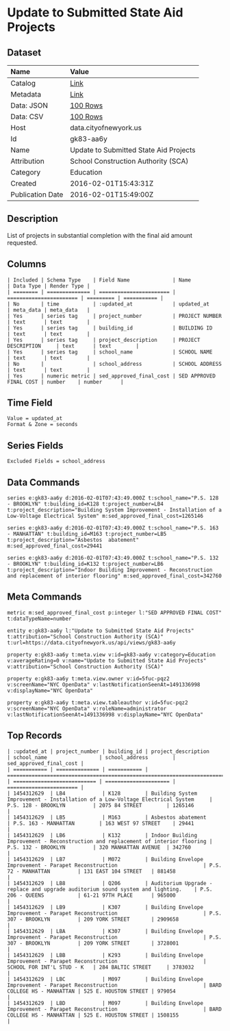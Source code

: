# Update to Submitted State Aid Projects

## Dataset

| Name | Value |
| :--- | :---- |
| Catalog | [Link](https://catalog.data.gov/dataset/update-to-submitted-state-aid-projects) |
| Metadata | [Link](https://data.cityofnewyork.us/api/views/gk83-aa6y) |
| Data: JSON | [100 Rows](https://data.cityofnewyork.us/api/views/gk83-aa6y/rows.json?max_rows=100) |
| Data: CSV | [100 Rows](https://data.cityofnewyork.us/api/views/gk83-aa6y/rows.csv?max_rows=100) |
| Host | data.cityofnewyork.us |
| Id | gk83-aa6y |
| Name | Update to Submitted State Aid Projects |
| Attribution | School Construction Authority (SCA) |
| Category | Education |
| Created | 2016-02-01T15:43:31Z |
| Publication Date | 2016-02-01T15:49:00Z |

## Description

List of projects in substantial completion with the final aid amount requested.

## Columns

```ls
| Included | Schema Type    | Field Name              | Name                    | Data Type | Render Type |
| ======== | ============== | ======================= | ======================= | ========= | =========== |
| No       | time           | :updated_at             | updated_at              | meta_data | meta_data   |
| Yes      | series tag     | project_number          | PROJECT NUMBER          | text      | text        |
| Yes      | series tag     | building_id             | BUILDING ID             | text      | text        |
| Yes      | series tag     | project_description     | PROJECT DESCRIPTION     | text      | text        |
| Yes      | series tag     | school_name             | SCHOOL NAME             | text      | text        |
| No       |                | school_address          | SCHOOL ADDRESS          | text      | text        |
| Yes      | numeric metric | sed_approved_final_cost | SED APPROVED FINAL COST | number    | number      |
```

## Time Field

```ls
Value = updated_at
Format & Zone = seconds
```

## Series Fields

```ls
Excluded Fields = school_address
```

## Data Commands

```ls
series e:gk83-aa6y d:2016-02-01T07:43:49.000Z t:school_name="P.S. 128 - BROOKLYN" t:building_id=K128 t:project_number=LB4 t:project_description="Building System Improvement - Installation of a Low-Voltage Electrical System" m:sed_approved_final_cost=1265146

series e:gk83-aa6y d:2016-02-01T07:43:49.000Z t:school_name="P.S. 163 - MANHATTAN" t:building_id=M163 t:project_number=LB5 t:project_description="Asbestos  abatement" m:sed_approved_final_cost=29441

series e:gk83-aa6y d:2016-02-01T07:43:49.000Z t:school_name="P.S. 132 - BROOKLYN" t:building_id=K132 t:project_number=LB6 t:project_description="Indoor Building Improvement - Reconstruction and replacement of interior flooring" m:sed_approved_final_cost=342760
```

## Meta Commands

```ls
metric m:sed_approved_final_cost p:integer l:"SED APPROVED FINAL COST" t:dataTypeName=number

entity e:gk83-aa6y l:"Update to Submitted State Aid Projects" t:attribution="School Construction Authority (SCA)" t:url=https://data.cityofnewyork.us/api/views/gk83-aa6y

property e:gk83-aa6y t:meta.view v:id=gk83-aa6y v:category=Education v:averageRating=0 v:name="Update to Submitted State Aid Projects" v:attribution="School Construction Authority (SCA)"

property e:gk83-aa6y t:meta.view.owner v:id=5fuc-pqz2 v:screenName="NYC OpenData" v:lastNotificationSeenAt=1491336998 v:displayName="NYC OpenData"

property e:gk83-aa6y t:meta.view.tableauthor v:id=5fuc-pqz2 v:screenName="NYC OpenData" v:roleName=administrator v:lastNotificationSeenAt=1491336998 v:displayName="NYC OpenData"
```

## Top Records

```ls
| :updated_at | project_number | building_id | project_description                                                               | school_name                 | school_address        | sed_approved_final_cost | 
| =========== | ============== | =========== | ================================================================================= | =========================== | ===================== | ======================= | 
| 1454312629  | LB4            | K128        | Building System Improvement - Installation of a Low-Voltage Electrical System     | P.S. 128 - BROOKLYN         | 2075 84 STREET        | 1265146                 | 
| 1454312629  | LB5            | M163        | Asbestos abatement                                                                | P.S. 163 - MANHATTAN        | 163 WEST 97 STREET    | 29441                   | 
| 1454312629  | LB6            | K132        | Indoor Building Improvement - Reconstruction and replacement of interior flooring | P.S. 132 - BROOKLYN         | 320 MANHATTAN AVENUE  | 342760                  | 
| 1454312629  | LB7            | M072        | Building Envelope Improvement - Parapet Reconstruction                            | P.S. 72 - MANHATTAN         | 131 EAST 104 STREET   | 881458                  | 
| 1454312629  | LB8            | Q206        | Auditorium Upgrade - replace and upgrade auditorium sound system and lighting.    | P.S. 206 - QUEENS           | 61-21 97TH PLACE      | 965000                  | 
| 1454312629  | LB9            | K307        | Building Envelope Improvement - Parapet Reconstruction                            | P.S. 307 - BROOKLYN         | 209 YORK STREET       | 2909658                 | 
| 1454312629  | LBA            | K307        | Building Envelope Improvement - Parapet Reconstruction                            | P.S. 307 - BROOKLYN         | 209 YORK STREET       | 3728001                 | 
| 1454312629  | LBB            | K293        | Building Envelope Improvement - Parapet Reconstruction                            | SCHOOL FOR INT'L STUD - K   | 284 BALTIC STREET     | 3783032                 | 
| 1454312629  | LBC            | M097        | Building Envelope Improvement - Parapet Reconstruction                            | BARD COLLEGE HS - MANHATTAN | 525 E. HOUSTON STREET | 979054                  | 
| 1454312629  | LBD            | M097        | Building Envelope Improvement - Parapet Reconstruction                            | BARD COLLEGE HS - MANHATTAN | 525 E. HOUSTON STREET | 1508155                 | 
```